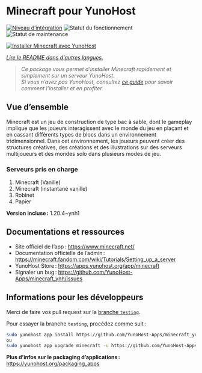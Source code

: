 <!--
Nota bene : ce README est automatiquement généré par <https://github.com/YunoHost/apps/tree/master/tools/readme_generator>
Il NE doit PAS être modifié à la main.
-->

# Minecraft pour YunoHost

[![Niveau d’intégration](https://dash.yunohost.org/integration/minecraft.svg)](https://dash.yunohost.org/appci/app/minecraft) ![Statut du fonctionnement](https://ci-apps.yunohost.org/ci/badges/minecraft.status.svg) ![Statut de maintenance](https://ci-apps.yunohost.org/ci/badges/minecraft.maintain.svg)

[![Installer Minecraft avec YunoHost](https://install-app.yunohost.org/install-with-yunohost.svg)](https://install-app.yunohost.org/?app=minecraft)

*[Lire le README dans d'autres langues.](./ALL_README.md)*

> *Ce package vous permet d’installer Minecraft rapidement et simplement sur un serveur YunoHost.*  
> *Si vous n’avez pas YunoHost, consultez [ce guide](https://yunohost.org/install) pour savoir comment l’installer et en profiter.*

## Vue d’ensemble

Minecraft est un jeu de construction de type bac à sable, dont le gameplay implique que les joueurs interagissent avec le monde du jeu en plaçant et en cassant différents types de blocs dans un environnement tridimensionnel. Dans cet environnement, les joueurs peuvent créer des structures créatives, des créations et des illustrations sur des serveurs multijoueurs et des mondes solo dans plusieurs modes de jeu.

### Serveurs pris en charge
 
1. Minecraft (Vanille)
2. Minecraft (instantané vanille)
3. Robinet
4. Papier


**Version incluse :** 1.20.4~ynh1

## Documentations et ressources

- Site officiel de l’app : <https://www.minecraft.net/>
- Documentation officielle de l’admin : <https://minecraft.fandom.com/wiki/Tutorials/Setting_up_a_server>
- YunoHost Store : <https://apps.yunohost.org/app/minecraft>
- Signaler un bug : <https://github.com/YunoHost-Apps/minecraft_ynh/issues>

## Informations pour les développeurs

Merci de faire vos pull request sur la [branche `testing`](https://github.com/YunoHost-Apps/minecraft_ynh/tree/testing).

Pour essayer la branche `testing`, procédez comme suit :

```bash
sudo yunohost app install https://github.com/YunoHost-Apps/minecraft_ynh/tree/testing --debug
ou
sudo yunohost app upgrade minecraft -u https://github.com/YunoHost-Apps/minecraft_ynh/tree/testing --debug
```

**Plus d’infos sur le packaging d’applications :** <https://yunohost.org/packaging_apps>
